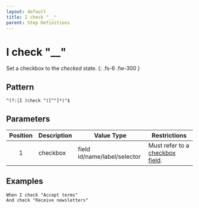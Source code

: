 ```yaml
---
layout: default
title: I check "__"
parent: Step Definitions
---
```


# I check "\_\_"

Set a checkbox to the <em>checked</em> state.
{: .fs-6 .fw-300 }

## Pattern

```golang
^(?:|I )check "([^"]*)"$
```

## Parameters

| Position | Description | Value Type                   | Restrictions                                                                         |
| :------: | ----------- | ---------------------------- | ------------------------------------------------------------------------------------ |
|    1     | checkbox    | field id/name/label/selector | Must refer to a [checkbox field]({{site.baseurl}}/field_types.html#checkbox-fields). |

## Examples

```gherkin
When I check "Accept terms"
And check "Receive newsletters"
```